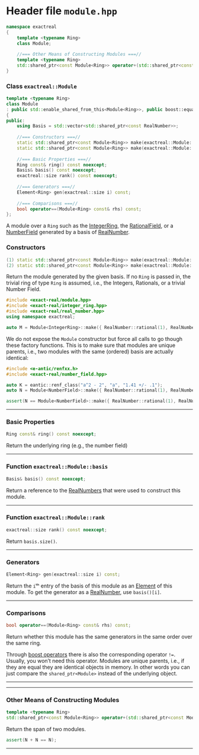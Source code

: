 # Header file `module.hpp`

``` cpp
namespace exactreal
{
    template <typename Ring>
    class Module;
     
    //=== Other Means of Constructing Modules ===//
    template <typename Ring>
    std::shared_ptr<const Module<Ring>> operator+(std::shared_ptr<const Module<Ring>>&, std::shared_ptr<const Module<Ring>>&);
}
```

### Class `exactreal::Module`

``` cpp
template <typename Ring>
class Module
: public std::enable_shared_from_this<Module<Ring>>, public boost::equality_comparable<Module<Ring>>
{
public:
    using Basis = std::vector<std::shared_ptr<const RealNumber>>;
     
    //=== Constructors ===//
    static std::shared_ptr<const Module<Ring>> make(exactreal::Module::Basis const&);
    static std::shared_ptr<const Module<Ring>> make(exactreal::Module::Basis const&, Ring const&);
     
    //=== Basic Properties ===//
    Ring const& ring() const noexcept;
    Basis& basis() const noexcept;
    exactreal::size rank() const noexcept;
     
    //=== Generators ===//
    Element<Ring> gen(exactreal::size i) const;
     
    //=== Comparisons ===//
    bool operator==(Module<Ring> const& rhs) const;
};
```

A module over a `Ring` such as the [IntegerRing](doc_integer_ring.md#standardese-exactreal), the [RationalField](doc_rational_field.md#standardese-exactreal), or a [NumberField](doc_number_field.md#standardese-exactreal) generated by a basis of [RealNumber](doc_real_number.md#standardese-exactreal).

### Constructors

``` cpp
(1) static std::shared_ptr<const Module<Ring>> make(exactreal::Module::Basis const&);
(2) static std::shared_ptr<const Module<Ring>> make(exactreal::Module::Basis const&, Ring const&);
```

Return the module generated by the given basis. If no `Ring` is passed in, the trivial ring of type `Ring` is assumed, i.e., the Integers, Rationals, or a trivial Number Field.

``` c++
#include <exact-real/module.hpp>
#include <exact-real/integer_ring.hpp>
#include <exact-real/real_number.hpp>
using namespace exactreal;

auto M = Module<IntegerRing>::make({ RealNumber::rational(1), RealNumber::random() });
```

We do not expose the `Module` constructor but force all calls to go though these factory functions. This is to make sure that modules are unique parents, i.e., two modules with the same (ordered) basis are actually identical:

``` c++
#include <e-antic/renfxx.h>
#include <exact-real/number_field.hpp>

auto K = eantic::renf_class("a^2 - 2", "a", "1.41 +/- .1");
auto N = Module<NumberField>::make({ RealNumber::rational(1), RealNumber::random() }, K);

assert(N == Module<NumberField>::make({ RealNumber::rational(1), RealNumber::random() }, K));
```

-----

### Basic Properties

``` cpp
Ring const& ring() const noexcept;
```

Return the underlying ring (e.g., the number field)

-----

### Function `exactreal::Module::basis`

``` cpp
Basis& basis() const noexcept;
```

Return a reference to the [RealNumbers](doc_real_number.md#standardese-exactreal) that were used to construct this module.

-----

### Function `exactreal::Module::rank`

``` cpp
exactreal::size rank() const noexcept;
```

Return `basis.size()`.

-----

### Generators

``` cpp
Element<Ring> gen(exactreal::size i) const;
```

Return the `i`ᵗʰ entry of the basis of this module as an [Element](doc_element.md#standardese-exactreal) of this module. To get the generator as a [RealNumber](doc_real_number.md#standardese-exactreal), use `basis()[i]`.

-----

### Comparisons

``` cpp
bool operator==(Module<Ring> const& rhs) const;
```

Return whether this module has the same generators in the same order over the same ring.

Through [boost operators](https://www.boost.org/doc/libs/1_70_0/libs/utility/operators.htm) there is also the corresponding operator `!=`. Usually, you won’t need this operator. Modules are unique parents, i.e., if they are equal they are identical objects in memory. In other words you can just compare the `shared_ptr<Module>` instead of the underlying object.

-----

-----

### Other Means of Constructing Modules

``` cpp
template <typename Ring>
std::shared_ptr<const Module<Ring>> operator+(std::shared_ptr<const Module<Ring>>&, std::shared_ptr<const Module<Ring>>&);
```

Return the span of two modules.

``` c++
assert(N + N == N);
```

-----
